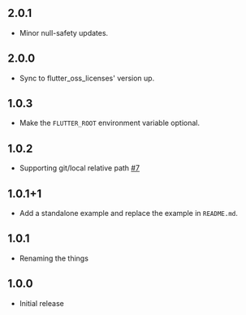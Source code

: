 ## 2.0.1

* Minor null-safety updates.

## 2.0.0

* Sync to flutter_oss_licenses' version up.

## 1.0.3

* Make the `FLUTTER_ROOT` environment variable optional.

## 1.0.2

* Supporting git/local relative path [#7](https://github.com/espresso3389/flutter_oss_licenses/issues/7)

## 1.0.1+1

* Add a standalone example and replace the example in `README.md`.

## 1.0.1

* Renaming the things

## 1.0.0

* Initial release
